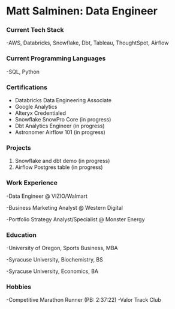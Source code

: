 # Matt Salminen: Data Engineer

### Current Tech Stack
-AWS, Databricks, Snowflake, Dbt, Tableau, ThoughtSpot, Airflow

### Current Programming Languages
-SQL, Python

### Certifications
- Databricks Data Engineering Associate
- Google Analytics
- Alteryx Credentialed
- Snowflake SnowPro Core (in progress)
- Dbt Analytics Engineer (in progress)
- Astronomer Airflow 101 (in progress)

### Projects
1. Snowflake and dbt demo (in progress)
2. Airflow Postgres table (in progress)

### Work Experience 
-Data Engineer @ VIZIO/Walmart 

-Business Marketing Analyst @ Western Digital

-Portfolio Strategy Analyst/Specialist @ Monster Energy

### Education
-University of Oregon, Sports Business, MBA

-Syracuse University, Biochemistry, BS

-Syracuse University, Economics, BA 

### Hobbies
-Competitive Marathon Runner (PB: 2:37:22)
-Valor Track Club
